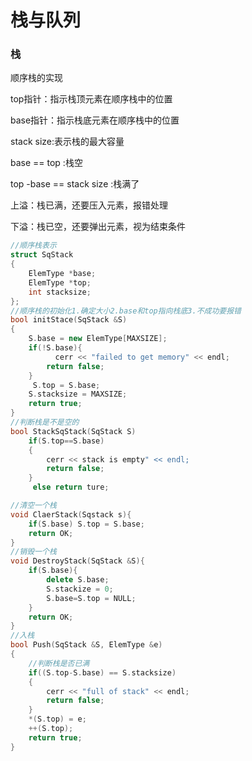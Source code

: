 # 栈与队列

### 栈

顺序栈的实现

top指针：指示栈顶元素在顺序栈中的位置

base指针：指示栈底元素在顺序栈中的位置

stack size:表示栈的最大容量

base == top :栈空

top -base == stack size :栈满了

上溢：栈已满，还要压入元素，报错处理

下溢：栈已空，还要弹出元素，视为结束条件

```c++
//顺序栈表示
struct SqStack
{
    ElemType *base;
    ElemType *top;
    int stacksize;
};
//顺序栈的初始化1.确定大小2.base和top指向栈底3.不成功要报错
bool initStace(SqStack &S)
{
    S.base = new ElemType[MAXSIZE];
    if(!S.base){
          cerr << "failed to get memory" << endl;
        return false;
    }
     S.top = S.base;
    S.stacksize = MAXSIZE;
    return true;
}
//判断栈是不是空的
bool StackSqStack(SqStack S)
    if(S.top==S.base)
    {
        cerr << stack is empty" << endl;
        return false;
    }
     else return ture;

//清空一个栈
void ClaerStack(Sqstack s){
    if(S.base) S.top = S.base;
    return OK;
}
//销毁一个栈
void DestroyStack(SqStack &S){
    if(S.base){
        delete S.base;
        S.stackize = 0;
        S.base=S.top = NULL;
    }
    return OK;
}
//入栈
bool Push(SqStack &S, ElemType &e)
{
    //判断栈是否已满
    if((S.top-S.base) == S.stacksize)
    {
        cerr << "full of stack" << endl;
        return false;
    }
    *(S.top) = e;
    ++(S.top);
    return true;
}



```

